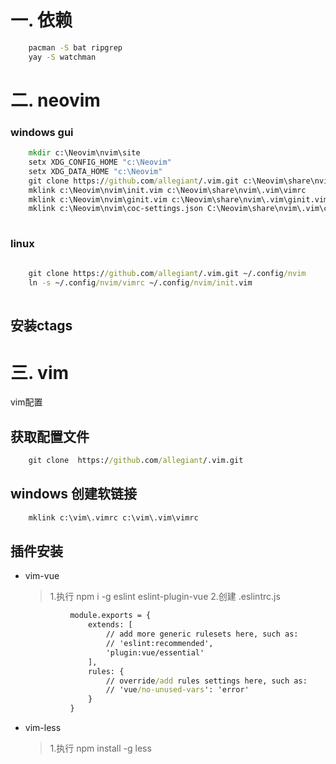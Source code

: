 # 一. 依赖
```cmd
    pacman -S bat ripgrep 
    yay -S watchman
```
# 二. neovim
### windows gui
```cmd
    mkdir c:\Neovim\nvim\site
    setx XDG_CONFIG_HOME "c:\Neovim"
    setx XDG_DATA_HOME "c:\Neovim"
    git clone https://github.com/allegiant/.vim.git c:\Neovim\share\nvim\.vim
    mklink c:\Neovim\nvim\init.vim c:\Neovim\share\nvim\.vim\vimrc 
    mklink c:\Neovim\nvim\ginit.vim c:\Neovim\share\nvim\.vim\ginit.vim
    mklink c:\Neovim\nvim\coc-settings.json C:\Neovim\share\nvim\.vim\coc-settings.json
    

```
### linux
```cmd
    
    git clone https://github.com/allegiant/.vim.git ~/.config/nvim
    ln -s ~/.config/nvim/vimrc ~/.config/nvim/init.vim
    

```
## 安装ctags
# 三. vim
vim配置
## 获取配置文件
```cmd
	git clone  https://github.com/allegiant/.vim.git
```
## windows 创建软链接
  ```cmd
      mklink c:\vim\.vimrc c:\vim\.vim\vimrc
 ```
## 插件安装
- vim-vue
	> 1.执行 npm i -g eslint eslint-plugin-vue
	> 2.创建 .eslintrc.js
  ```cmd
			module.exports = {
				extends: [
					// add more generic rulesets here, such as:
					// 'eslint:recommended',
					'plugin:vue/essential'
				],
				rules: {
					// override/add rules settings here, such as:
					// 'vue/no-unused-vars': 'error'
				}
			}
  ```
- vim-less
	> 1.执行 npm install -g less
